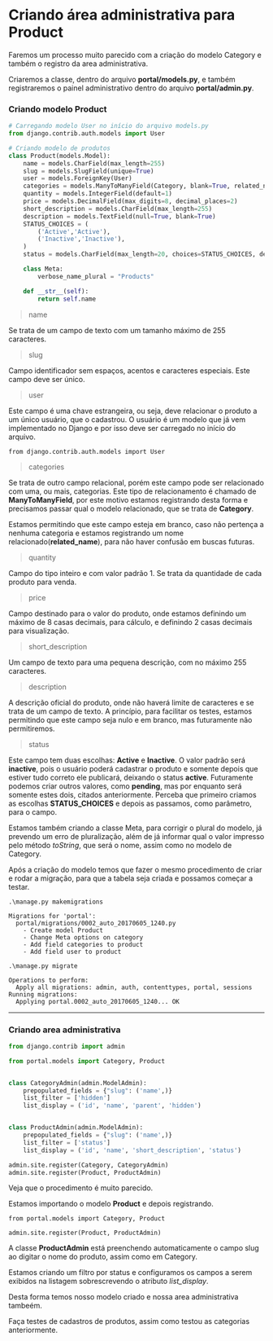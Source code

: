 # Criando área administrativa para Product

Faremos um processo muito parecido com a criação do modelo Category e também o registro da area administrativa.

Criaremos a classe, dentro do arquivo **portal/models.py**, e também registraremos o painel administrativo dentro do arquivo **portal/admin.py**.

### Criando modelo Product

```python
# Carregando modelo User no início do arquivo models.py
from django.contrib.auth.models import User

# Criando modelo de produtos
class Product(models.Model):
    name = models.CharField(max_length=255)
    slug = models.SlugField(unique=True)
    user = models.ForeignKey(User)
    categories = models.ManyToManyField(Category, blank=True, related_name='categories')
    quantity = models.IntegerField(default=1)
    price = models.DecimalField(max_digits=8, decimal_places=2)
    short_description = models.CharField(max_length=255)
    description = models.TextField(null=True, blank=True)
    STATUS_CHOICES = (
        ('Active','Active'),
        ('Inactive','Inactive'),
    )
    status = models.CharField(max_length=20, choices=STATUS_CHOICES, default="Inactive")

    class Meta:
        verbose_name_plural = "Products"

    def __str__(self):
        return self.name
```

> name

Se trata de um campo de texto com um tamanho máximo de 255 caracteres.

> slug

Campo identificador sem espaços, acentos e caracteres especiais. Este campo deve ser único.

> user

Este campo é uma chave estrangeira, ou seja, deve relacionar o produto a um único usuário, que o cadastrou. O usuário é um modelo que já vem implementado no Django e por isso deve ser carregado no início do arquivo.

`from django.contrib.auth.models import User`

> categories

Se trata de outro campo relacional, porém este campo pode ser relacionado com uma, ou mais, categorias. Este tipo de relacionamento é chamado de **ManyToManyField**, por este motivo estamos registrando desta forma e precisamos passar qual o modelo relacionado, que se trata de **Category**.

Estamos permitindo que este campo esteja em branco, caso não pertença a nenhuma categoria e estamos registrando um nome relacionado(**related_name**), para não haver confusão em buscas futuras.

> quantity

Campo do tipo inteiro e com valor padrão 1. Se trata da quantidade de cada produto para venda.

> price

Campo destinado para o valor do produto, onde estamos definindo um máximo de 8 casas decimais, para cálculo, e definindo 2 casas decimais para visualização.

> short_description

Um campo de texto para uma pequena descrição, com no máximo 255 caracteres.

> description

A descrição oficial do produto, onde não haverá limite de caracteres e se trata de um campo de texto. A princípio, para facilitar os testes, estamos permitindo que este campo seja nulo e em branco, mas futuramente não permitiremos.

> status

Este campo tem duas escolhas: **Active** e **Inactive**. O valor padrão será **inactive**, pois o usuário poderá cadastrar o produto e somente depois que estiver tudo correto ele publicará, deixando o status **active**. Futuramente podemos criar outros valores, como **pending**, mas por enquanto será somente estes dois, citados anteriormente. Perceba que primeiro criamos as escolhas **STATUS_CHOICES** e depois as passamos, como parâmetro, para o campo.

Estamos também criando a classe Meta, para corrigir o plural do modelo, já prevendo um erro de pluralização, além de já informar qual o valor impresso pelo método *toString*, que será o nome, assim como no modelo de Category.

Após a criação do modelo temos que fazer o mesmo procedimento de criar e rodar a migração, para que a tabela seja criada e possamos começar a testar.

`.\manage.py makemigrations`

```
Migrations for 'portal':
  portal/migrations/0002_auto_20170605_1240.py
    - Create model Product
    - Change Meta options on category
    - Add field categories to product
    - Add field user to product
```

`.\manage.py migrate`

```
Operations to perform:
  Apply all migrations: admin, auth, contenttypes, portal, sessions
Running migrations:
  Applying portal.0002_auto_20170605_1240... OK
```

***

### Criando area administrativa

```python
from django.contrib import admin

from portal.models import Category, Product


class CategoryAdmin(admin.ModelAdmin):
    prepopulated_fields = {"slug": ('name',)}
    list_filter = ['hidden']
    list_display = ('id', 'name', 'parent', 'hidden')


class ProductAdmin(admin.ModelAdmin):
    prepopulated_fields = {"slug": ('name',)}
    list_filter = ['status']
    list_display = ('id', 'name', 'short_description', 'status')

admin.site.register(Category, CategoryAdmin)
admin.site.register(Product, ProductAdmin)
```

Veja que o procedimento é muito parecido.

Estamos importando o modelo **Product** e depois registrando.

`from portal.models import Category, Product`

`admin.site.register(Product, ProductAdmin)`

A classe **ProductAdmin** está preenchendo automaticamente o campo slug ao digitar o nome do produto, assim como em Category.

Estamos criando um filtro por status e configuramos os campos a serem exibidos na listagem sobrescrevendo o atributo *list_display*.

Desta forma temos nosso modelo criado e nossa area administrativa tambeém.

Faça testes de cadastros de produtos, assim como testou as categorias anteriormente.